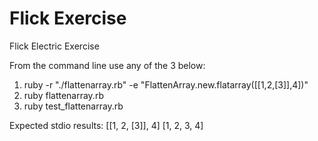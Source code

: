 # Flick Exercise
Flick Electric Exercise

From the command line use any of the 3 below:

1) ruby -r "./flattenarray.rb" -e "FlattenArray.new.flatarray([[1,2,[3]],4])"
2) ruby flattenarray.rb
3) ruby test_flattenarray.rb

Expected stdio results:
[[1, 2, [3]], 4]
[1, 2, 3, 4]
